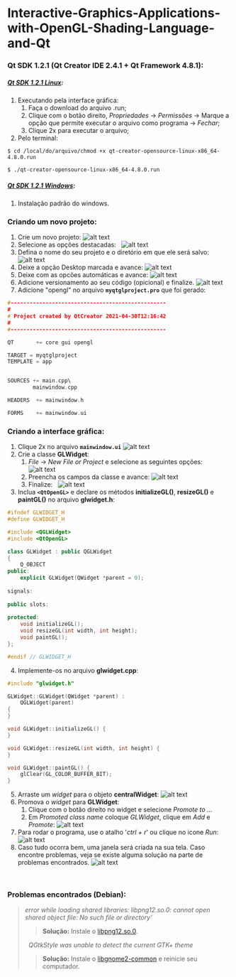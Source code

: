 # Interactive-Graphics-Applications-with-OpenGL-Shading-Language-and-Qt

### Qt SDK 1.2.1 (Qt Creator IDE 2.4.1 + Qt Framework 4.8.1):
##### [Qt SDK 1.2.1 Linux](https://drive.google.com/file/d/1FUsWaRXAQ5Wg0AHjIMmGzsssDZ-4O3Nv/view?usp=sharing):

1. Executando pela interface gráfica:
   1. Faça o download do arquivo .run;
   2. Clique com o botão direito, *Propriedades* -> *Permissões* -> Marque a opção que permite executar o arquivo como programa -> *Fechar*;
   3. Clique 2x para executar o arquivo;
&nbsp;
2. Pelo terminal:
```
$ cd /local/do/arquivo/chmod +x qt-creator-opensource-linux-x86_64-4.8.0.run 
```
```
$ ./qt-creator-opensource-linux-x86_64-4.8.0.run
```
##### [Qt SDK 1.2.1 Windows](https://drive.google.com/file/d/1uAPWVDFjSLSmYABIIqvSzXsdgpdeSZPl/view?usp=sharing):
1. Instalação padrão do windows.
&nbsp;
### Criando um novo projeto:
1. Crie um novo projeto:
![alt text](https://i.imgur.com/KUAiNTM.png)
2. Selecione as opções destacadas:
&nbsp;
![alt text](https://i.imgur.com/3bUjjbR.png)
3. Defina o nome do seu projeto e o diretório em que ele será salvo:
![alt text](https://i.imgur.com/8QwCiJq.png)
4. Deixe a opção Desktop marcada e avance:
![alt text](https://i.imgur.com/TkD0306.png)
5. Deixe com as opcões automáticas e avance:
![alt text](https://i.imgur.com/XZ6CcYJ.png)
6. Adicione versionamento ao seu código (opicional) e finalize.
![alt text](https://i.imgur.com/KlJONE0.png)
7. Adicione "opengl" no arquivo **`myqtglproject.pro`** que foi gerado:
```c++
#-------------------------------------------------
#
# Project created by QtCreator 2021-04-30T12:16:42
#
#-------------------------------------------------

QT       += core gui opengl

TARGET = myqtglproject
TEMPLATE = app


SOURCES += main.cpp\
        mainwindow.cpp

HEADERS  += mainwindow.h

FORMS    += mainwindow.ui

```
### Criando a interface gráfica:
1. Clique 2x no arquivo **`mainwindow.ui`**
![alt text](https://i.imgur.com/0SRmi4d.png)
2. Crie a classe **GLWidget**:
   1. *File* -> *New File or Project* e selecione as seguintes opções:
![alt text](https://i.imgur.com/KwO3U6i.png)
   2. Preencha os campos da classe e avance:
![alt text](https://i.imgur.com/fkGFYJZ.png)
   3. Finalize:
&nbsp;
![alt text](https://i.imgur.com/ypiFjqL.png)
3. Inclua **`<QtOpenGL>`** e declare os métodos **initializeGL()**, **resizeGL()** e **paintGL()** no arquivo **glwidget.h**:
```c++
#ifndef GLWIDGET_H
#define GLWIDGET_H

#include <QGLWidget>
#include <QtOpenGL>

class GLWidget : public QGLWidget
{
    Q_OBJECT
public:
    explicit GLWidget(QWidget *parent = 0);
    
signals:
    
public slots:
   
protected:
    void initializeGL();
    void resizeGL(int width, int height);
    void paintGL();
};

#endif // GLWIDGET_H
```
4. Implemente-os no arquivo **glwidget.cpp**:
```c++
#include "glwidget.h"

GLWidget::GLWidget(QWidget *parent) :
    QGLWidget(parent)
{
}

void GLWidget::initializeGL() {
}

void GLWidget::resizeGL(int width, int height) {
}

void GLWidget::paintGL() {
    glClear(GL_COLOR_BUFFER_BIT);
}
```
5. Arraste um *widget* para o objeto **centralWidget**:
![alt text](https://i.imgur.com/bcbGu7f.gif)
6. Promova o *widget* para **GLWidget**:
   1. Clique com o botão direito no widget e selecione *Promote to ...*
   2. Em *Promoted class name* coloque *GLWidget*, clique em *Add* e *Promote*:
   ![alt text](https://i.imgur.com/9p8i7kg.gif)
7. Para rodar o programa, use o atalho '*ctrl + r*' ou clique no icone *Run*:
![alt text](https://i.imgur.com/svI7nqT.png)
8. Caso tudo ocorra bem, uma janela será criada na sua tela. Caso encontre problemas, veja se existe alguma solução na parte de problemas encontrados.
![alt text](https://i.imgur.com/6pIcMDp.png)

&nbsp;
### Problemas encontrados (Debian):
> *error while loading shared libraries: libpng12.so.0: cannot open shared object file: No such file or directory'*
>
> > **Solução:**
> > Instale o [libpng12.so.0](https://drive.google.com/file/d/1QzUx0cGfO4GMsZ-vEye1lfcTACBRX5J6/view?usp=sharing).
>
>&nbsp;
> *QGtkStyle was unable to detect the current GTK+ theme*
>
> > **Solução:**
> > Instale o [libgnome2-common](https://drive.google.com/file/d/1iTAk2RAyR8ao7NktYuxJX59hCi4fXyz3/view?usp=sharing) e reinicie seu computador.

